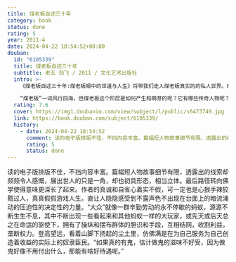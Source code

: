 ```yaml
---
title: 煤老板自述三十年
category: book
status: done
rating: 5
year: 2011-4
date: 2024-04-22 18:54:52+08:00
douban:
  id: "6105339"
  title: 煤老板自述三十年
  subtitle: 老五 劲飞 / 2011 / 文化艺术出版社
  intro: >-
    《煤老板自述三十年:煤老板眼中的世道与人生》将带我们走入煤老板真实的的私人世界。煤老板老五用纸和笔记录着自己这个阶层的所思所想、大小事件、艰难险阻以及诸多段子。现在，他将这些私人档案公之于世，让我们有这次前所未有的机会了解煤老板波澜跌宕的人生。

    “煤老板”一词风行四海，但煤老板这个阶层是如何产生和萌芽的呢？它有哪些传奇人物呢？它有哪些你不知晓的人生智慧呢？它与暴富、人脉、冲突、械斗等之间又存在怎样的关联呢？《煤老板自述三十年:煤老板眼中的世道与人生》作者老五作为煤老板中的一员，为你开辟一个个崭新的视角，给出对煤老板零距离的全新围观。
  rating: 7.6
  cover: https://img1.doubanio.com/view/subject/l/public/s6473749.jpg
  link: https://book.douban.com/subject/6105339/
  history:
    - date: 2024-04-22 18:54:52
      comment: 读的电子版排版不佳，不挡内容丰富。篇幅短人物故事细节有限，透露出的线索却颇够令人感慨与无奈，展示出来的东西只是一角，却也初具形态，相当立体。最后路径转向佛学使得意味更深长了起来。作者的真诚和自省心着实不假，可一定也是心狠手辣狡黠过人，真真假假游戏人生。直让人隐隐感受到不露声色不出现在台面上的暗流涌动的压迫性的决定性的力量。“大众”就像一群辛勤劳动的永不停歇的蚂蚁，源源不断生生不息，其中不断出现一些看起来和其他蚂蚁一样的大玩家，或先天或后天总之在命运的驱使下，拥有了操纵和摆布群体的胆识和手段，互相结网，收割利益，垄断权力。登高望远，看着山脚下的忙碌的尘土里，仿佛是在为自己服务为自己创造着收益的实际上的奴隶臣民。
      rating: 5
      status: done
---
```


读的电子版排版不佳，不挡内容丰富。篇幅短人物故事细节有限，透露出的线索却频频令人感慨，展出世人的只是一角，却也初具形态，相当立体。最后路径转向佛学使得意味更深长了起来。作者的真诚和自省心着实不假，可一定也是心狠手辣狡黠过人，真真假假游戏人生。直让人隐隐感受到不露声色不出现在台面上的暗流涌动的压迫性的决定性的力量。“大众”就像一群辛勤劳动的永不停歇的蚂蚁，源源不断生生不息，其中不断出现一些看起来和其他蚂蚁一样的大玩家，或先天或后天总之在命运的驱使下，拥有了操纵和摆布群体的胆识和手段，互相结网，收割利益，垄断权力。登高望远，看着山脚下扬起的尘土里，仿佛满是在为自己服务为自己创造着收益的实际上的奴隶臣民。“如果真的有鬼，估计做鬼的滋味不好受，因为做鬼好像不用付出什么，那能有啥好待遇呢。”
